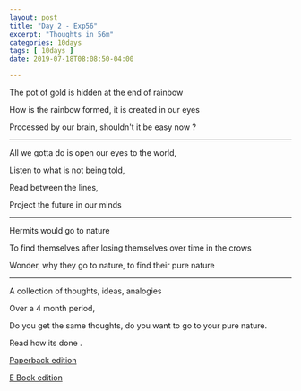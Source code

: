 ```yaml
---
layout: post
title: "Day 2 - Exp56"
excerpt: "Thoughts in 56m"
categories: 10days
tags: [ 10days ]
date: 2019-07-18T08:08:50-04:00

---
```


The pot of gold is hidden at the end of rainbow

How is the rainbow formed, it is created in our eyes

Processed by our brain, shouldn't it be easy now ?

-----

All we gotta do is open our eyes to the world,

Listen to what is not being told,

Read between the lines,

Project the future in our minds

-------

Hermits would go to nature

To find themselves after losing themselves over time in the crows

Wonder, why they go to nature, to find their pure nature

---

A collection of thoughts, ideas, analogies

Over a 4 month period,

Do you get the same thoughts, do you want to go to your pure nature.

Read how its done .

[Paperback edition](https://amzn.to/2LxhymF)

[E Book edition](https://amzn.to/2TXZPJx)
